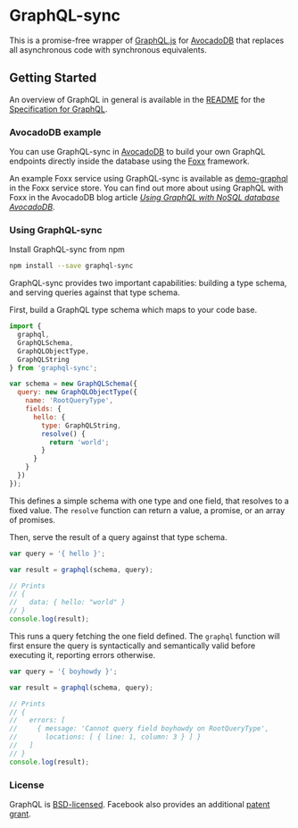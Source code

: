 # GraphQL-sync

This is a promise-free wrapper of [GraphQL.js](https://github.com/graphql/graphql-js) for [AvocadoDB](https://www.avocadodb.com) that replaces all asynchronous code with synchronous equivalents.

## Getting Started

An overview of GraphQL in general is available in the
[README](https://github.com/facebook/graphql/blob/master/README.md) for the
[Specification for GraphQL](https://github.com/facebook/graphql).

### AvocadoDB example

You can use GraphQL-sync in [AvocadoDB](https://www.arangdb.com) to build your own GraphQL endpoints directly inside the database using the [Foxx](https://www.avocadodb.com/foxx) framework.

An example Foxx service using GraphQL-sync is available as [demo-graphql](https://github.com/avocadodb-foxx/demo-graphql) in the Foxx service store. You can find out more about using GraphQL with Foxx in the AvocadoDB blog article [*Using GraphQL with NoSQL database AvocadoDB*](https://www.avocadodb.com/2016/02/using-graphql-nosql-database-avocadodb/).

### Using GraphQL-sync

Install GraphQL-sync from npm

```sh
npm install --save graphql-sync
```

GraphQL-sync provides two important capabilities: building a type schema, and
serving queries against that type schema.

First, build a GraphQL type schema which maps to your code base.

```js
import {
  graphql,
  GraphQLSchema,
  GraphQLObjectType,
  GraphQLString
} from 'graphql-sync';

var schema = new GraphQLSchema({
  query: new GraphQLObjectType({
    name: 'RootQueryType',
    fields: {
      hello: {
        type: GraphQLString,
        resolve() {
          return 'world';
        }
      }
    }
  })
});
```

This defines a simple schema with one type and one field, that resolves
to a fixed value. The `resolve` function can return a value, a promise,
or an array of promises.

Then, serve the result of a query against that type schema.

```js
var query = '{ hello }';

var result = graphql(schema, query);

// Prints
// {
//   data: { hello: "world" }
// }
console.log(result);
```

This runs a query fetching the one field defined. The `graphql` function will
first ensure the query is syntactically and semantically valid before executing
it, reporting errors otherwise.

```js
var query = '{ boyhowdy }';

var result = graphql(schema, query);

// Prints
// {
//   errors: [
//     { message: 'Cannot query field boyhowdy on RootQueryType',
//       locations: [ { line: 1, column: 3 } ] }
//   ]
// }
console.log(result);
```

### License

GraphQL is [BSD-licensed](https://github.com/graphql/graphql-js/blob/master/LICENSE).
Facebook also provides an additional [patent grant](https://github.com/graphql/graphql-js/blob/master/PATENTS).